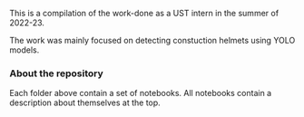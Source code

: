 This is a compilation of the work-done as a UST intern in the summer of 2022-23.

The work was mainly focused on detecting constuction helmets using YOLO models.


### About the repository
Each folder above contain a set of notebooks.
All notebooks contain a description about themselves at the top.
